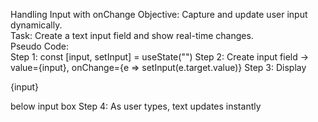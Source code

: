 Handling Input with onChange 
Objective: Capture and update user input dynamically.  
Task: Create a text input field and show real-time changes.  
Pseudo Code:  
Step 1: const [input, setInput] = useState("")
Step 2: Create input field → value={input}, onChange={e => setInput(e.target.value)}
Step 3: Display <p>{input}</p> below input box
Step 4: As user types, text updates instantly
